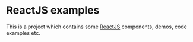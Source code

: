 # ReactJS examples
This is a project which contains some [ReactJS](https://facebook.github.io/react/) components, demos, code examples etc.